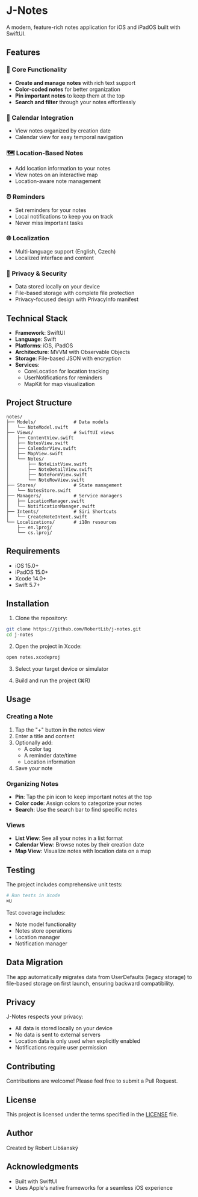 # J-Notes

A modern, feature-rich notes application for iOS and iPadOS built with SwiftUI.

## Features

### 📝 Core Functionality

- **Create and manage notes** with rich text support
- **Color-coded notes** for better organization
- **Pin important notes** to keep them at the top
- **Search and filter** through your notes effortlessly

### 📅 Calendar Integration

- View notes organized by creation date
- Calendar view for easy temporal navigation

### 🗺️ Location-Based Notes

- Add location information to your notes
- View notes on an interactive map
- Location-aware note management

### ⏰ Reminders

- Set reminders for your notes
- Local notifications to keep you on track
- Never miss important tasks

### 🌐 Localization

- Multi-language support (English, Czech)
- Localized interface and content

### 🔐 Privacy & Security

- Data stored locally on your device
- File-based storage with complete file protection
- Privacy-focused design with PrivacyInfo manifest

## Technical Stack

- **Framework**: SwiftUI
- **Language**: Swift
- **Platforms**: iOS, iPadOS
- **Architecture**: MVVM with Observable Objects
- **Storage**: File-based JSON with encryption
- **Services**:
  - CoreLocation for location tracking
  - UserNotifications for reminders
  - MapKit for map visualization

## Project Structure

```
notes/
├── Models/              # Data models
│   └── NoteModel.swift
├── Views/               # SwiftUI views
│   ├── ContentView.swift
│   ├── NotesView.swift
│   ├── CalendarView.swift
│   ├── MapView.swift
│   └── Notes/
│       ├── NoteListView.swift
│       ├── NoteDetailView.swift
│       ├── NoteFormView.swift
│       └── NoteRowView.swift
├── Stores/              # State management
│   └── NotesStore.swift
├── Managers/            # Service managers
│   ├── LocationManager.swift
│   └── NotificationManager.swift
├── Intents/             # Siri Shortcuts
│   └── CreateNoteIntent.swift
└── Localizations/       # i18n resources
    ├── en.lproj/
    └── cs.lproj/
```

## Requirements

- iOS 15.0+
- iPadOS 15.0+
- Xcode 14.0+
- Swift 5.7+

## Installation

1. Clone the repository:

```bash
git clone https://github.com/RobertLib/j-notes.git
cd j-notes
```

2. Open the project in Xcode:

```bash
open notes.xcodeproj
```

3. Select your target device or simulator

4. Build and run the project (⌘R)

## Usage

### Creating a Note

1. Tap the "+" button in the notes view
2. Enter a title and content
3. Optionally add:
   - A color tag
   - A reminder date/time
   - Location information
4. Save your note

### Organizing Notes

- **Pin**: Tap the pin icon to keep important notes at the top
- **Color code**: Assign colors to categorize your notes
- **Search**: Use the search bar to find specific notes

### Views

- **List View**: See all your notes in a list format
- **Calendar View**: Browse notes by their creation date
- **Map View**: Visualize notes with location data on a map

## Testing

The project includes comprehensive unit tests:

```bash
# Run tests in Xcode
⌘U
```

Test coverage includes:

- Note model functionality
- Notes store operations
- Location manager
- Notification manager

## Data Migration

The app automatically migrates data from UserDefaults (legacy storage) to file-based storage on first launch, ensuring backward compatibility.

## Privacy

J-Notes respects your privacy:

- All data is stored locally on your device
- No data is sent to external servers
- Location data is only used when explicitly enabled
- Notifications require user permission

## Contributing

Contributions are welcome! Please feel free to submit a Pull Request.

## License

This project is licensed under the terms specified in the [LICENSE](LICENSE) file.

## Author

Created by Robert Libšanský

## Acknowledgments

- Built with SwiftUI
- Uses Apple's native frameworks for a seamless iOS experience
